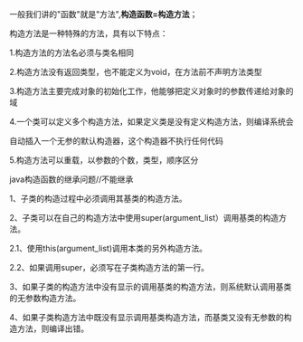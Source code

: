 一般我们讲的"函数"就是"方法",**构造函数=构造方法**；

构造方法是一种特殊的方法，具有以下特点：

1.构造方法的方法名必须与类名相同

2.构造方法没有返回类型，也不能定义为void，在方法前不声明方法类型

3.构造方法主要完成对象的初始化工作，他能够把定义对象时的参数传递给对象的域

4.一个类可以定义多个构造方法，如果定义类是没有定义构造方法，则编译系统会

自动插入一个无参的默认构造器，这个构造器不执行任何代码

5.构造方法可以重载，以参数的个数，类型，顺序区分

java构造函数的继承问题//不能继承

1、子类的构造过程中必须调用其基类的构造方法。

2、子类可以在自己的构造方法中使用super\(argument\_list）调用基类的构造方法。

2.1、使用this\(argument\_list\)调用本类的另外构造方法。

2.2、如果调用super，必须写在子类构造方法的第一行。

3、如果子类的构造方法中没有显示的调用基类的构造方法，则系统默认调用基类的无参数构造方法。

4、如果子类构造方法中既没有显示调用基类构造方法，而基类又没有无参数的构造方法，则编译出错。

